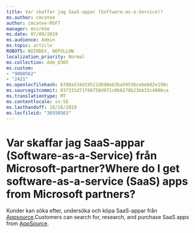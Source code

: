 ```yaml
---
title: Var skaffar jag SaaS-appar (Software-as-a-Service)?
ms.author: cmcatee
author: cmcatee-MSFT
manager: mnirkhe
ms.date: 07/09/2019
ms.audience: Admin
ms.topic: article
ROBOTS: NOINDEX, NOFOLLOW
localization_priority: Normal
ms.collection: Adm_O365
ms.custom:
- "9000562"
- "2421"
ms.openlocfilehash: 6788a534d19521db98eb3ba59536cebeb02e190c
ms.sourcegitcommit: 037331d71f06750d972c0b6278b23bb15c4806ca
ms.translationtype: MT
ms.contentlocale: sv-SE
ms.lasthandoff: 10/18/2019
ms.locfileid: "36558563"
---
```

# <a name="where-do-i-get-software-as-a-service-saas-apps-from-microsoft-partners"></a><span data-ttu-id="66e51-102">Var skaffar jag SaaS-appar (Software-as-a-Service) från Microsoft-partner?</span><span class="sxs-lookup"><span data-stu-id="66e51-102">Where do I get software-as-a-service (SaaS) apps from Microsoft partners?</span></span>

<span data-ttu-id="66e51-103">Kunder kan söka efter, undersöka och köpa SaaS-appar från [Appsource](http://www.appsource.com/).</span><span class="sxs-lookup"><span data-stu-id="66e51-103">Customers can search for, research, and purchase SaaS apps from [AppSource](http://www.appsource.com/).</span></span>